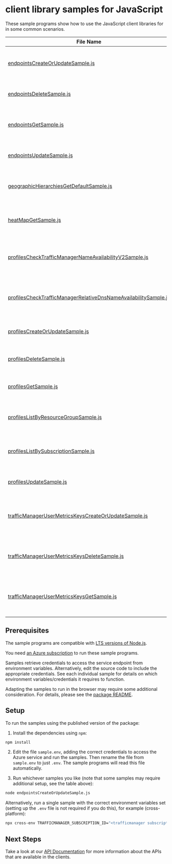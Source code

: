 # client library samples for JavaScript

These sample programs show how to use the JavaScript client libraries for in some common scenarios.

| **File Name**                                                                                                                   | **Description**                                                                                                                                                                                                                          |
| ------------------------------------------------------------------------------------------------------------------------------- | ---------------------------------------------------------------------------------------------------------------------------------------------------------------------------------------------------------------------------------------- |
| [endpointsCreateOrUpdateSample.js][endpointscreateorupdatesample]                                                               | Create or update a Traffic Manager endpoint. x-ms-original-file: specification/trafficmanager/resource-manager/Microsoft.Network/stable/2022-04-01/examples/Endpoint-PUT-External-WithAlwaysServe.json                                   |
| [endpointsDeleteSample.js][endpointsdeletesample]                                                                               | Deletes a Traffic Manager endpoint. x-ms-original-file: specification/trafficmanager/resource-manager/Microsoft.Network/stable/2022-04-01/examples/Endpoint-DELETE-External.json                                                         |
| [endpointsGetSample.js][endpointsgetsample]                                                                                     | Gets a Traffic Manager endpoint. x-ms-original-file: specification/trafficmanager/resource-manager/Microsoft.Network/stable/2022-04-01/examples/Endpoint-GET-External-WithGeoMapping.json                                                |
| [endpointsUpdateSample.js][endpointsupdatesample]                                                                               | Update a Traffic Manager endpoint. x-ms-original-file: specification/trafficmanager/resource-manager/Microsoft.Network/stable/2022-04-01/examples/Endpoint-PATCH-External-Target.json                                                    |
| [geographicHierarchiesGetDefaultSample.js][geographichierarchiesgetdefaultsample]                                               | Gets the default Geographic Hierarchy used by the Geographic traffic routing method. x-ms-original-file: specification/trafficmanager/resource-manager/Microsoft.Network/stable/2022-04-01/examples/GeographicHierarchy-GET-default.json |
| [heatMapGetSample.js][heatmapgetsample]                                                                                         | Gets latest heatmap for Traffic Manager profile. x-ms-original-file: specification/trafficmanager/resource-manager/Microsoft.Network/stable/2022-04-01/examples/HeatMap-GET.json                                                         |
| [profilesCheckTrafficManagerNameAvailabilityV2Sample.js][profileschecktrafficmanagernameavailabilityv2sample]                   | Checks the availability of a Traffic Manager Relative DNS name. x-ms-original-file: specification/trafficmanager/resource-manager/Microsoft.Network/stable/2022-04-01/examples/NameAvailabilityV2Test_NameAvailable-POST-example-21.json |
| [profilesCheckTrafficManagerRelativeDnsNameAvailabilitySample.js][profileschecktrafficmanagerrelativednsnameavailabilitysample] | Checks the availability of a Traffic Manager Relative DNS name. x-ms-original-file: specification/trafficmanager/resource-manager/Microsoft.Network/stable/2022-04-01/examples/NameAvailabilityTest_NameAvailable-POST-example-21.json   |
| [profilesCreateOrUpdateSample.js][profilescreateorupdatesample]                                                                 | Create or update a Traffic Manager profile. x-ms-original-file: specification/trafficmanager/resource-manager/Microsoft.Network/stable/2022-04-01/examples/Profile-PUT-MultiValue.json                                                   |
| [profilesDeleteSample.js][profilesdeletesample]                                                                                 | Deletes a Traffic Manager profile. x-ms-original-file: specification/trafficmanager/resource-manager/Microsoft.Network/stable/2022-04-01/examples/Profile-DELETE.json                                                                    |
| [profilesGetSample.js][profilesgetsample]                                                                                       | Gets a Traffic Manager profile. x-ms-original-file: specification/trafficmanager/resource-manager/Microsoft.Network/stable/2022-04-01/examples/Profile-GET-WithEndpoints.json                                                            |
| [profilesListByResourceGroupSample.js][profileslistbyresourcegroupsample]                                                       | Lists all Traffic Manager profiles within a resource group. x-ms-original-file: specification/trafficmanager/resource-manager/Microsoft.Network/stable/2022-04-01/examples/Profile-GET-ByResourceGroup.json                              |
| [profilesListBySubscriptionSample.js][profileslistbysubscriptionsample]                                                         | Lists all Traffic Manager profiles within a subscription. x-ms-original-file: specification/trafficmanager/resource-manager/Microsoft.Network/stable/2022-04-01/examples/Profile-GET-BySubscription.json                                 |
| [profilesUpdateSample.js][profilesupdatesample]                                                                                 | Update a Traffic Manager profile. x-ms-original-file: specification/trafficmanager/resource-manager/Microsoft.Network/stable/2022-04-01/examples/Profile-PATCH-MonitorConfig.json                                                        |
| [trafficManagerUserMetricsKeysCreateOrUpdateSample.js][trafficmanagerusermetricskeyscreateorupdatesample]                       | Create or update a subscription-level key used for Real User Metrics collection. x-ms-original-file: specification/trafficmanager/resource-manager/Microsoft.Network/stable/2022-04-01/examples/TrafficManagerUserMetricsKeys-PUT.json   |
| [trafficManagerUserMetricsKeysDeleteSample.js][trafficmanagerusermetricskeysdeletesample]                                       | Delete a subscription-level key used for Real User Metrics collection. x-ms-original-file: specification/trafficmanager/resource-manager/Microsoft.Network/stable/2022-04-01/examples/TrafficManagerUserMetricsKeys-DELETE.json          |
| [trafficManagerUserMetricsKeysGetSample.js][trafficmanagerusermetricskeysgetsample]                                             | Get the subscription-level key used for Real User Metrics collection. x-ms-original-file: specification/trafficmanager/resource-manager/Microsoft.Network/stable/2022-04-01/examples/TrafficManagerUserMetricsKeys-GET.json              |

## Prerequisites

The sample programs are compatible with [LTS versions of Node.js](https://github.com/nodejs/release#release-schedule).

You need [an Azure subscription][freesub] to run these sample programs.

Samples retrieve credentials to access the service endpoint from environment variables. Alternatively, edit the source code to include the appropriate credentials. See each individual sample for details on which environment variables/credentials it requires to function.

Adapting the samples to run in the browser may require some additional consideration. For details, please see the [package README][package].

## Setup

To run the samples using the published version of the package:

1. Install the dependencies using `npm`:

```bash
npm install
```

2. Edit the file `sample.env`, adding the correct credentials to access the Azure service and run the samples. Then rename the file from `sample.env` to just `.env`. The sample programs will read this file automatically.

3. Run whichever samples you like (note that some samples may require additional setup, see the table above):

```bash
node endpointsCreateOrUpdateSample.js
```

Alternatively, run a single sample with the correct environment variables set (setting up the `.env` file is not required if you do this), for example (cross-platform):

```bash
npx cross-env TRAFFICMANAGER_SUBSCRIPTION_ID="<trafficmanager subscription id>" TRAFFICMANAGER_RESOURCE_GROUP="<trafficmanager resource group>" TRAFFICMANAGER_SUBSCRIPTION_ID="<trafficmanager subscription id>" TRAFFICMANAGER_RESOURCE_GROUP="<trafficmanager resource group>" TRAFFICMANAGER_SUBSCRIPTION_ID="<trafficmanager subscription id>" TRAFFICMANAGER_RESOURCE_GROUP="<trafficmanager resource group>" TRAFFICMANAGER_SUBSCRIPTION_ID="<trafficmanager subscription id>" TRAFFICMANAGER_RESOURCE_GROUP="<trafficmanager resource group>" TRAFFICMANAGER_SUBSCRIPTION_ID="<trafficmanager subscription id>" TRAFFICMANAGER_RESOURCE_GROUP="<trafficmanager resource group>" node endpointsCreateOrUpdateSample.js
```

## Next Steps

Take a look at our [API Documentation][apiref] for more information about the APIs that are available in the clients.

[endpointscreateorupdatesample]: https://github.com/Azure/azure-sdk-for-js/blob/main/sdk/trafficmanager/arm-trafficmanager/samples/v6/javascript/endpointsCreateOrUpdateSample.js
[endpointsdeletesample]: https://github.com/Azure/azure-sdk-for-js/blob/main/sdk/trafficmanager/arm-trafficmanager/samples/v6/javascript/endpointsDeleteSample.js
[endpointsgetsample]: https://github.com/Azure/azure-sdk-for-js/blob/main/sdk/trafficmanager/arm-trafficmanager/samples/v6/javascript/endpointsGetSample.js
[endpointsupdatesample]: https://github.com/Azure/azure-sdk-for-js/blob/main/sdk/trafficmanager/arm-trafficmanager/samples/v6/javascript/endpointsUpdateSample.js
[geographichierarchiesgetdefaultsample]: https://github.com/Azure/azure-sdk-for-js/blob/main/sdk/trafficmanager/arm-trafficmanager/samples/v6/javascript/geographicHierarchiesGetDefaultSample.js
[heatmapgetsample]: https://github.com/Azure/azure-sdk-for-js/blob/main/sdk/trafficmanager/arm-trafficmanager/samples/v6/javascript/heatMapGetSample.js
[profileschecktrafficmanagernameavailabilityv2sample]: https://github.com/Azure/azure-sdk-for-js/blob/main/sdk/trafficmanager/arm-trafficmanager/samples/v6/javascript/profilesCheckTrafficManagerNameAvailabilityV2Sample.js
[profileschecktrafficmanagerrelativednsnameavailabilitysample]: https://github.com/Azure/azure-sdk-for-js/blob/main/sdk/trafficmanager/arm-trafficmanager/samples/v6/javascript/profilesCheckTrafficManagerRelativeDnsNameAvailabilitySample.js
[profilescreateorupdatesample]: https://github.com/Azure/azure-sdk-for-js/blob/main/sdk/trafficmanager/arm-trafficmanager/samples/v6/javascript/profilesCreateOrUpdateSample.js
[profilesdeletesample]: https://github.com/Azure/azure-sdk-for-js/blob/main/sdk/trafficmanager/arm-trafficmanager/samples/v6/javascript/profilesDeleteSample.js
[profilesgetsample]: https://github.com/Azure/azure-sdk-for-js/blob/main/sdk/trafficmanager/arm-trafficmanager/samples/v6/javascript/profilesGetSample.js
[profileslistbyresourcegroupsample]: https://github.com/Azure/azure-sdk-for-js/blob/main/sdk/trafficmanager/arm-trafficmanager/samples/v6/javascript/profilesListByResourceGroupSample.js
[profileslistbysubscriptionsample]: https://github.com/Azure/azure-sdk-for-js/blob/main/sdk/trafficmanager/arm-trafficmanager/samples/v6/javascript/profilesListBySubscriptionSample.js
[profilesupdatesample]: https://github.com/Azure/azure-sdk-for-js/blob/main/sdk/trafficmanager/arm-trafficmanager/samples/v6/javascript/profilesUpdateSample.js
[trafficmanagerusermetricskeyscreateorupdatesample]: https://github.com/Azure/azure-sdk-for-js/blob/main/sdk/trafficmanager/arm-trafficmanager/samples/v6/javascript/trafficManagerUserMetricsKeysCreateOrUpdateSample.js
[trafficmanagerusermetricskeysdeletesample]: https://github.com/Azure/azure-sdk-for-js/blob/main/sdk/trafficmanager/arm-trafficmanager/samples/v6/javascript/trafficManagerUserMetricsKeysDeleteSample.js
[trafficmanagerusermetricskeysgetsample]: https://github.com/Azure/azure-sdk-for-js/blob/main/sdk/trafficmanager/arm-trafficmanager/samples/v6/javascript/trafficManagerUserMetricsKeysGetSample.js
[apiref]: https://docs.microsoft.com/javascript/api/@azure/arm-trafficmanager?view=azure-node-preview
[freesub]: https://azure.microsoft.com/free/
[package]: https://github.com/Azure/azure-sdk-for-js/tree/main/sdk/trafficmanager/arm-trafficmanager/README.md
